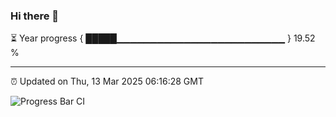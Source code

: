 ### Hi there 👋

⏳ Year progress { █████▁▁▁▁▁▁▁▁▁▁▁▁▁▁▁▁▁▁▁▁▁▁▁▁▁ } 19.52 %

---

⏰ Updated on Thu, 13 Mar 2025 06:16:28 GMT

![Progress Bar CI](https://github.com/code-lakshay/GitHub-Actions-Demo/workflows/Progress%20Bar%20CI/badge.svg)
